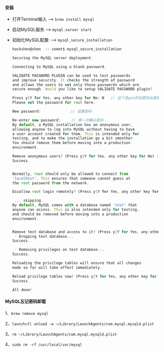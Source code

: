 #### 安装

- 打开Terminal输入 --> `brew install mysql`

- 启动MySQL服务 --> `mysql.server start`

- 初始化MySQL配置: --> `mysql_secure_installation`

    ```javascript
    hackshen@shen  :~ comet$ mysql_secure_installation

    Securing the MySQL server deployment.

    Connecting to MySQL using a blank password.

    VALIDATE PASSWORD PLUGIN can be used to test passwords
    and improve security. It checks the strength of password
    and allows the users to set only those passwords which are
    secure enough. Would you like to setup VALIDATE PASSWORD plugin?

    Press y|Y for Yes, any other key for No: N   // 这个选yes的话密码长度就必须要设置为8位以上，但我只想要6位的
    Please set the password for root here.

    New password:            　// 设置密码

    Re-enter new password:     // 再一次确认密码
    By default, a MySQL installation has an anonymous user,
    allowing anyone to log into MySQL without having to have
    a user account created for them. This is intended only for
    testing, and to make the installation go a bit smoother.
    You should remove them before moving into a production
    environment.

    Remove anonymous users? (Press y|Y for Yes, any other key for No) : Y    // 移除不用密码的那个账户
    Success.


    Normally, root should only be allowed to connect from
    'localhost'. This ensures that someone cannot guess at
    the root password from the network.

    Disallow root login remotely? (Press y|Y for Yes, any other key for No) : n　　//不接受root远程登录账号

     ... skipping.
    By default, MySQL comes with a database named 'test' that
    anyone can access. This is also intended only for testing,
    and should be removed before moving into a production
    environment.


    Remove test database and access to it? (Press y|Y for Yes, any other key for No) : y　　//删除text数据库
     - Dropping test database...
    Success.

     - Removing privileges on test database...
    Success.

    Reloading the privilege tables will ensure that all changes
    made so far will take effect immediately.

    Reload privilege tables now? (Press y|Y for Yes, any other key for No) : y
    Success.

    All done!
    ```

#### MySQL忘记密码卸载
1、`brew remove mysql`

2、`launchctl unload -w ~/Library/LaunchAgents/com.mysql.mysqld.plist`

3、`rm ~/Library/LaunchAgents/com.mysql.mysqld.plist`

4、`sudo rm -rf /usr/local/var/mysql`

